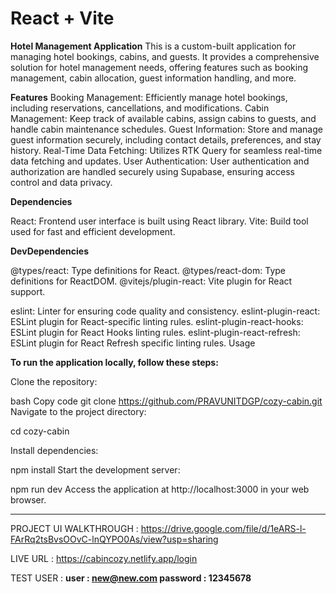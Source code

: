 # React + Vite

**Hotel Management Application**
This is a custom-built application for managing hotel bookings, cabins, and guests. It provides a comprehensive solution for hotel management needs, offering features such as booking management, cabin allocation, guest information handling, and more.

**Features**
Booking Management: Efficiently manage hotel bookings, including reservations, cancellations, and modifications.
Cabin Management: Keep track of available cabins, assign cabins to guests, and handle cabin maintenance schedules.
Guest Information: Store and manage guest information securely, including contact details, preferences, and stay history.
Real-Time Data Fetching: Utilizes RTK Query for seamless real-time data fetching and updates.
User Authentication: User authentication and authorization are handled securely using Supabase, ensuring access control and data privacy.

**Dependencies**

React: Frontend user interface is built using React library.
Vite: Build tool used for fast and efficient development.

**DevDependencies**

@types/react: Type definitions for React.
@types/react-dom: Type definitions for ReactDOM.
@vitejs/plugin-react: Vite plugin for React support.

eslint: Linter for ensuring code quality and consistency.
eslint-plugin-react: ESLint plugin for React-specific linting rules.
eslint-plugin-react-hooks: ESLint plugin for React Hooks linting rules.
eslint-plugin-react-refresh: ESLint plugin for React Refresh specific linting rules.
Usage

**To run the application locally, follow these steps:**

Clone the repository:

bash
Copy code
git clone https://github.com/PRAVUNITDGP/cozy-cabin.git
Navigate to the project directory:


cd cozy-cabin

Install dependencies:

npm install
Start the development server:

npm run dev
Access the application at http://localhost:3000 in your web browser.


------

PROJECT UI WALKTHROUGH : https://drive.google.com/file/d/1eARS-l-FArRq2tsBvsOOvC-lnQYPO0As/view?usp=sharing

LIVE URL : https://cabincozy.netlify.app/login

TEST USER : 
**user : new@new.com
password : 12345678**

